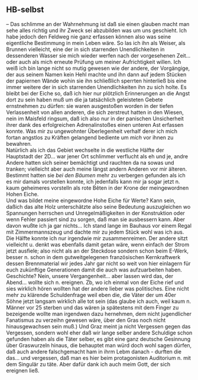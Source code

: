 ## HB-selbst
– Das schlimme an der Wahrnehmung ist daß sie einen glauben macht man sehe alles richtig und ihr Zweck sei abzubilden was um uns geschieht. Ich habe jedoch den Feldweg nie ganz erfassen können also was seine eigentliche Bestimmung in mein Leben wäre. So las ich ihn als Weiser, als Brunnen vielleicht, eine der in sich starrenden Unendlichkeiten in dessenderen Wasser sie mich wieder werfen nach der vorgesehenen Zeit... oder auch als mich erneute Prüfung um meiner Aufrichtigkeit willen. Ich weiß ich bin lange nicht so mutig gewesen wie der andere, der Vorgängige, der aus seinem Namen kein Hehl machte und ihn dann auf jedem Stücken der papiernen Wände wohin sie ihn schließlich sperrten hinterließ bis eine immer weitere der in sich starrenden Unendlichkeiten ihn zu sich holte. Es bleibt bei der Eiche so, daß ich hier nur plötzlich Erinnerungen an die Angst dort zu sein haben muß um die ja tatsächlich geleisteten Gebete ernstnehmen zu dürfen: sie waren ausgestoßen worden in der tiefen Verlassenheit von allen anderen, die sich zerstreut hatten in den Wiesen, nein im Maisfeld ringsum, daß ich also nur in der panischen Unsicherheit ihrer dank des erfolgreichen Adrenalinstoßes einen unteren Ast erfassen konnte. Was mir zu ungewohnter Überlegenheit verhalf derer ich mich fortan angstlos zu Kräften gelangend bediente um *mich* vor ihnen zu bewahren.    
Natürlich als ich das Gebiet wechselte in die westliche Hälfte der Hauptstadt der 2D... war jener Ort schlimmer verflucht als eh und je, andre Andere hatten sich seiner bemächtigt und rauchten da na sowas und tranken; vielleicht aber auch meine längst andern Anderen vor mir älteren. Bestimmt hatten sie *bei den Bäumen* mehr zu verbergen gefunden als ich es mir damals vorstellen konnte, ich jedenfalls kann mir ja sogar jetzt n. kaum geheimeres vorstelln als rote Bêten in der Krone der meingewordnen Hohen Eiche.   
Und was bildet meine eingewordne Hohe Eiche für Werte? Kann sein, daßich das alte Holz unterschätzte also seine Bedeutung auszugleichen wo Spannungen herrschen und Unregelmäßigkeiten in der Konstruktion oder wenn Fehler passiert sind zu sorgen, daß man sie ausbessern kann. Aber davon wußte ich ja gar nichts... Ich stand lange im Bauhaus vor einem Regal mit Zimmermannszeug und dachte mir zu jedem Stück wohl was ich aus. Die Hälfte konnte ich nur irgendwie mir zusammenreimen. Der andere sitzt vielleicht u. denkt was ebenfalls damit getan wäre, wenn einfach der Strom jetzt ausfiele; also nicht als an der Steckdose sondern schon beim E-Werk, besser n. schon in dem gutweitgelegenen französischen Kernkraftwerk dessen Brennmaterial wir jedes Jahr gar nicht so weit von hier einlagern für euch zukünftige Generationen damit die auch was aufzuarbeiten haben. Geschichte? Nein, unsere Vergangenheit... aber lassen wird das, der Abend... wollte sich n. ereignen. Zb, wo ich einmal von der Eiche rief und sies wirklich hören wollten hat der andere lieber was politisches. Eine nicht mehr zu klärende Schuldenfrage weil eben die, die Väter der um 40er Söhne jetzt langsam wirklich alle tot sein (das glaube ich auch, weil kaum n. Männer vor 25 sterben und das wären ja spätestens mit dem Finger zu bezeigende wollte man irgendwen dazu hernehmen, dem nicht jugendlicher Fanatismus zu verzeihn gewesen wäre, über den Gras noch nicht hinausgewachsen sein muß.) Und Graz meint ja nicht Vergessen gegen das Vergessen, sondern wohl eher daß wir lange selber andere Schuldige schon gefunden haben als die Täter selber, es gibt eine ganz deutsche Gesinnung über Graswurzeln hinaus, die behauptet man würd doch wohl sagen dürfen, daß auch andere falschgemacht ham in ihrm Lebm danach - durften die das... und vergessen, daß man es hier beim protagonisten Auditorium n. mit dem Singulär zu täte. Aber dafür dank ich auch meim Gott, der sich ereignen ließ.   
